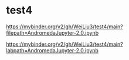 # test4

https://mybinder.org/v2/gh/WeiLiu3/test4/main?filepath=AndromedaJupyter-2.0.ipynb

https://mybinder.org/v2/gh/WeiLiu3/test4/main?labpath=AndromedaJupyter-2.0.ipynb
